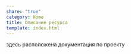 ```yaml
---
share: "true"
category: Home
title: Описание ресурса
template: index.html
---
```


здесь расположена документация по проекту